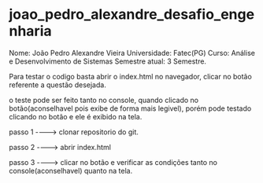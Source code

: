 # joao_pedro_alexandre_desafio_engenharia

Nome: João Pedro Alexandre Vieira 
Universidade: Fatec(PG)
Curso: Análise e Desenvolvimento de Sistemas 
Semestre atual: 3 Semestre.

Para testar o codigo basta abrir o index.html no navegador, clicar no botão referente a questão desejada.

o teste pode ser feito tanto no console, quando clicado no botão(aconselhavel pois exibe de forma mais legivel), porém pode testado clicando no botão e ele é exibido na tela.

passo 1 ----> clonar repositorio do git.

passo 2 ----> abrir index.html

passo 3 ----> clicar no botão e verificar as condições tanto no console(aconselhavel) quanto na tela.

